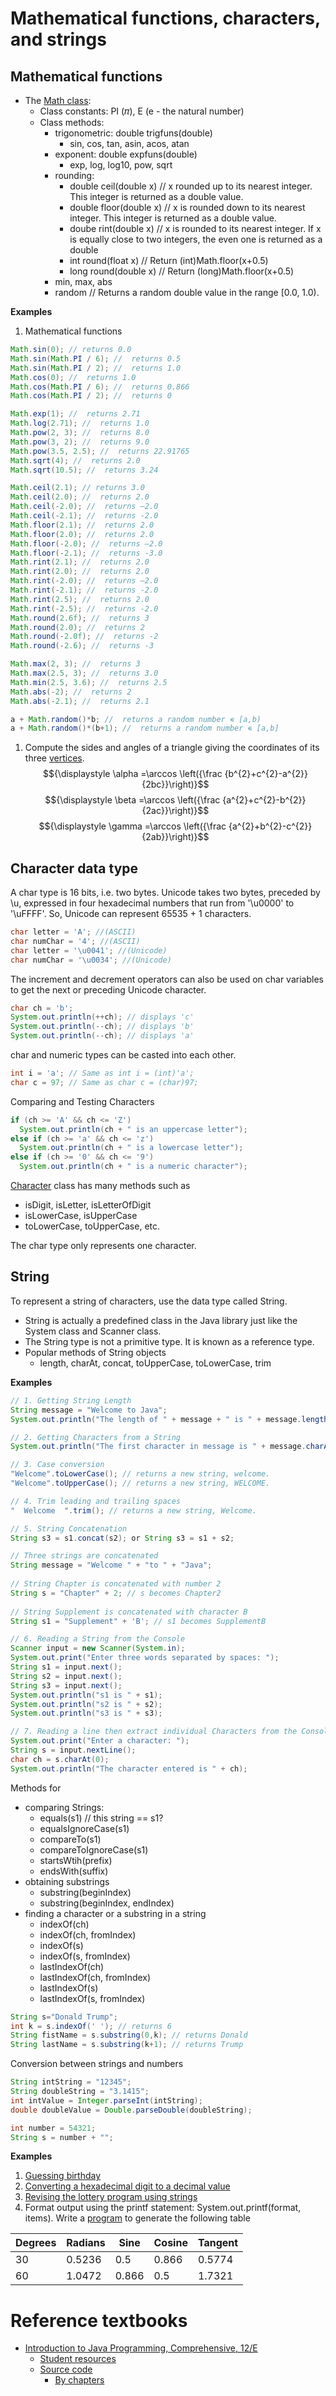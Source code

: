 # Mathematical functions, characters, and strings
## Mathematical functions
* The [Math class](https://docs.oracle.com/javase/8/docs/api/java/lang/Math.html):
  * Class constants: PI (𝜋), E (e - the natural number)
  * Class methods: 
    * trigonometric: double trigfuns(double)
      * sin, cos, tan, asin, acos, atan
    * exponent: double expfuns(double)
      * exp, log, log10, pow, sqrt
    * rounding: 
      * double ceil(double x) // x rounded up to its nearest integer. This integer is  returned as a double value.
      * double floor(double x) // x is rounded down to its nearest integer. This integer is  returned as a double value.
      * doube rint(double x) // x is rounded to its nearest integer. If x is equally close to two integers, the even one is returned as a double  
      * int round(float x)  // Return (int)Math.floor(x+0.5)
      * long round(double x) // Return (long)Math.floor(x+0.5)
    * min, max, abs 
    * random // Returns a random double value in the range [0.0, 1.0).

**Examples**
1. Mathematical functions
```java
Math.sin(0); // returns 0.0 
Math.sin(Math.PI / 6); //  returns 0.5 
Math.sin(Math.PI / 2); //  returns 1.0
Math.cos(0); //  returns 1.0
Math.cos(Math.PI / 6); //  returns 0.866 
Math.cos(Math.PI / 2); //  returns 0 

Math.exp(1); //  returns 2.71 
Math.log(2.71); //  returns 1.0 
Math.pow(2, 3); //  returns 8.0 
Math.pow(3, 2); //  returns 9.0 
Math.pow(3.5, 2.5); //  returns 22.91765 
Math.sqrt(4); //  returns 2.0
Math.sqrt(10.5); //  returns 3.24

Math.ceil(2.1); // returns 3.0 
Math.ceil(2.0); //  returns 2.0
Math.ceil(-2.0); //  returns –2.0
Math.ceil(-2.1); //  returns -2.0
Math.floor(2.1); //  returns 2.0
Math.floor(2.0); //  returns 2.0
Math.floor(-2.0); //  returns –2.0
Math.floor(-2.1); //  returns -3.0
Math.rint(2.1); //  returns 2.0
Math.rint(2.0); //  returns 2.0
Math.rint(-2.0); //  returns –2.0
Math.rint(-2.1); //  returns -2.0
Math.rint(2.5); //  returns 2.0
Math.rint(-2.5); //  returns -2.0
Math.round(2.6f); //  returns 3 
Math.round(2.0); //  returns 2   
Math.round(-2.0f); //  returns -2   
Math.round(-2.6); //  returns -3

Math.max(2, 3); //  returns 3 
Math.max(2.5, 3); //  returns 3.0 
Math.min(2.5, 3.6); //  returns 2.5 
Math.abs(-2); //  returns 2
Math.abs(-2.1); //  returns 2.1

a + Math.random()*b; //  returns a random number ∊ [a,b)
a + Math.random()*(b+1); //  returns a random number ∊ [a,b]

```
1. Compute the sides and angles of a triangle giving the coordinates of its three [vertices](../bookcode/chapter4/ComputeAngles.java).
  $${\displaystyle \alpha =\arccos \left({\frac {b^{2}+c^{2}-a^{2}}{2bc}}\right)}$$
  $${\displaystyle \beta =\arccos \left({\frac {a^{2}+c^{2}-b^{2}}{2ac}}\right)}$$
  $${\displaystyle \gamma =\arccos \left({\frac {a^{2}+b^{2}-c^{2}}{2ab}}\right)}$$


## Character data type
A char type is 16 bits, i.e. two bytes. Unicode takes two bytes, preceded by \u, expressed in four hexadecimal numbers that run from '\u0000' to '\uFFFF'. So, Unicode can represent 65535 + 1 characters.

```java
char letter = 'A'; //(ASCII)       
char numChar = '4'; //(ASCII)
char letter = '\u0041'; //(Unicode)
char numChar = '\u0034'; //(Unicode)
```


The increment and decrement operators can also be used on char variables to get the next or preceding Unicode character. 
```java
char ch = 'b';
System.out.println(++ch); // displays 'c'
System.out.println(--ch); // displays 'b'
System.out.println(--ch); // displays 'a'

```

char and numeric types can be casted into each other.

```java
int i = 'a'; // Same as int i = (int)'a';
char c = 97; // Same as char c = (char)97;
```

Comparing and Testing Characters

```java
if (ch >= 'A' && ch <= 'Z') 
  System.out.println(ch + " is an uppercase letter"); 
else if (ch >= 'a' && ch <= 'z') 
  System.out.println(ch + " is a lowercase letter"); 
else if (ch >= '0' && ch <= '9') 
  System.out.println(ch + " is a numeric character"); 
```  

[Character](https://docs.oracle.com/javase/7/docs/api/java/lang/Character.html) class has many methods such as

* isDigit, isLetter, isLetterOfDigit
* isLowerCase, isUpperCase
* toLowerCase, toUpperCase, etc.

The char type only represents one character.

## String
To represent a string of characters, use the data type called String.
* String is actually a predefined class in the Java library just like the System class and Scanner class. 
* The String type is not a primitive type. It is known as a reference type. 
* Popular methods of String objects
  * length, charAt, concat, toUpperCase, toLowerCase, trim

**Examples**

```java
// 1. Getting String Length
String message = "Welcome to Java";
System.out.println("The length of " + message + " is " + message.length());

// 2. Getting Characters from a String
System.out.println("The first character in message is " + message.charAt(0));

// 3. Case conversion
"Welcome".toLowerCase(); // returns a new string, welcome.
"Welcome".toUpperCase(); // returns a new string, WELCOME.

// 4. Trim leading and trailing spaces
"  Welcome  ".trim(); // returns a new string, Welcome.

// 5. String Concatenation
String s3 = s1.concat(s2); or String s3 = s1 + s2;

// Three strings are concatenated
String message = "Welcome " + "to " + "Java";
 
// String Chapter is concatenated with number 2
String s = "Chapter" + 2; // s becomes Chapter2
 
// String Supplement is concatenated with character B
String s1 = "Supplement" + 'B'; // s1 becomes SupplementB

// 6. Reading a String from the Console 
Scanner input = new Scanner(System.in);
System.out.print("Enter three words separated by spaces: ");
String s1 = input.next();
String s2 = input.next();
String s3 = input.next();
System.out.println("s1 is " + s1);
System.out.println("s2 is " + s2);
System.out.println("s3 is " + s3);

// 7. Reading a line then extract individual Characters from the Console
System.out.print("Enter a character: ");
String s = input.nextLine();
char ch = s.charAt(0);
System.out.println("The character entered is " + ch);

```

Methods for 
* comparing Strings:
  * equals(s1) // this string == s1?
  * equalsIgnoreCase(s1) 
  * compareTo(s1)
  * compareToIgnoreCase(s1)
  * startsWtih(prefix)
  * endsWith(suffix)
* obtaining substrings
  * substring(beginIndex)
  * substring(beginIndex, endIndex)
* finding a character or a substring in a string
  * indexOf(ch)
  * indexOf(ch, fromIndex)
  * indexOf(s)
  * indexOf(s, fromIndex)
  * lastIndexOf(ch)
  * lastIndexOf(ch, fromIndex)
  * lastIndexOf(s)
  * lastIndexOf(s, fromIndex)

```java
String s="Donald Trump";
int k = s.indexOf(' '); // returns 6
String fistName = s.substring(0,k); // returns Donald
String lastName = s.substring(k+1); // returns Trump
```

Conversion between strings and numbers

```java
String intString = "12345";
String doubleString = "3.1415";
int intValue = Integer.parseInt(intString);
double doubleValue = Double.parseDouble(doubleString);

int number = 54321;
String s = number + "";
```

**Examples**

1. [Guessing birthday](../bookcode/chapter4/GuessBirthday.java)
2. [Converting a hexadecimal digit to a decimal value](../bookcode/chapter4/HexDigit2Dec.java)
3. [Revising the lottery program using strings](../bookcode/chapter4/LotteryUsingStrings.java)
4. Format output using the printf statement: System.out.printf(format, items). Write a [program](../bookcode/chapter4/FormatDemo.java) to generate the following table

| Degrees | Radians | Sine  | Cosine | Tangent |
| ------- | ------- | ----- | ------ | ------- |
| 30      | 0.5236  | 0.5   | 0.866  | 0.5774  |
| 60      | 1.0472  | 0.866 | 0.5    | 1.7321  |




# Reference textbooks
* [Introduction to Java Programming, Comprehensive, 12/E](https://media.pearsoncmg.com/bc/abp/cs-resources/products/product.html#product,isbn=0136519350)
  * [Student resources](https://media.pearsoncmg.com/ph/esm/ecs_liang_ijp_12/cw/)
  * [Source code](https://media.pearsoncmg.com/ph/esm/ecs_liang_ijp_12/cw/content/source-code.php)
    * [By chapters](https://media.pearsoncmg.com/ph/esm/ecs_liang_ijp_12/cw/content/ExampleByChapters.html)